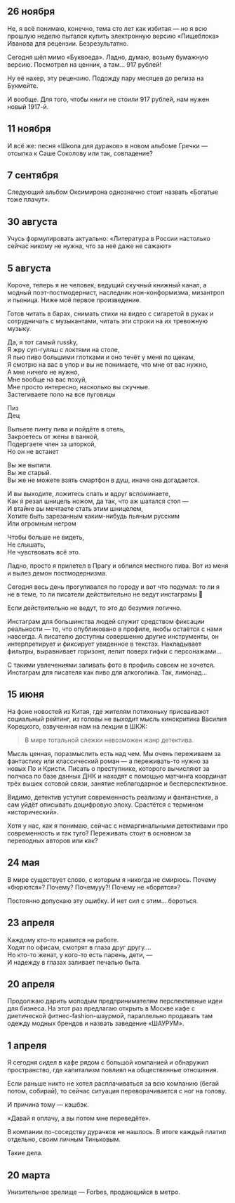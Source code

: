 
## 26 ноября
Не, я всё понимаю, конечно, тема сто лет как избитая — но я всю прошлую неделю пытался купить электронную версию «Пищеблока» Иванова для рецензии. Безрезультатно. 

Сегодня шёл мимо «Буквоеда». Ладно, думаю, возьму бумажную версию. Посмотрел на ценник, а там… 917 рублей!

Ну её нахер, эту рецензию. Подожду пару месяцев до релиза на Букмейте.

И вообще. ​​Для того, чтобы книги не стоили 917 рублей, нам нужен новый 1917-й.

## 11 ноября
И всё же: песня «Школа для дураков» в новом альбоме Гречки — отсылка к Саше Соколову или так, совпадение?

## 7 сентября
Следующий альбом Оксимирона однозначно стоит назвать «Богатые тоже плачут».

## 30 августа
Учусь формулировать актуально: «Литература в России настолько сейчас никому не нужна, что за неё даже не сажают»

## 5 августа
Короче, теперь я не человек, ведущий скучный книжный канал, а модный поэт-постмодернист, наследник нон-конформизма, мизантроп и пьяница. Ниже моё первое произведение.

Готов читать в барах, снимать стихи на видео с сигаретой в руках и сотрудничать с музыкантами, читать эти строки на их тревожную музыку.

Да, я тот самый russky,  
Я жру суп-гуляш с локтями на столе,  
Я пью пиво большими глотками и оно течёт у меня по щекам,  
Я смотрю на вас в упор и вы не понимаете, что мне от вас нужно,  
А мне ничего не нужно,  
Мне вообще на вас похуй,  
Мне просто интересно, насколько вы скучные.  
Застегиваете поло на все пуговицы
  
Пиз  
Дец   

Выпьете пинту пива и пойдёте в отель,  
Закроетесь от жены в ванной,  
Подергаете член за шторкой,  
Но он не встанет  
  
Вы же выпили.  
Вы же старый.  
Вы же не можете взять смартфон в душ, иначе она догадается.  
  
И вы выходите, ложитесь спать и вдруг вспоминаете,  
Как я резал шницель ножом, да так, что аж шатался стол —  
И втайне вы мечтаете стать этим шницелем,  
Хотите быть зарезанным каким-нибудь пьяным русским   
Или огромным негром  
  
Чтобы больше не видеть,  
Не слышать,  
Не чувствовать всё это.  

Ладно, просто я прилетел в Прагу и обпился местного пива. Вот из меня и вылез демон постмодернизма.

Сегодня весь день прогуливался по городу и вот что подумал: то ли я не в теме, то ли писатели действительно не ведут инстаграмы 🤔

Если действительно не ведут, то это до безумия логично.

Инстаграм для большинства людей служит средством фиксации реальности — то, что опубликовано в профиле, якобы остаётся с нами навсегда. А писателю доступны совершенно другие инструменты, он интерпретирует и фиксирует увиденное в текстах. Накладывает фильтры, выравнивает горизонт, лепит поверх гифки с персонажами...

С такими увлечениями заливать фото в профиль совсем не хочется. Инстаграм для писателя как пиво для алкоголика. Так, лимонад...

## 15 июня
На фоне новостей из Китая, где жителям потихоньку присваивают социальный рейтинг, из головы не выходит мысль кинокритика Василия Корецкого, озвученная нам на лекции в ШКЖ:

> В мире тотальной слежки невозможен жанр детектива.

Мысль ценная, поразмыслить есть над чем. Мы очень переживаем за фантастику или классический роман — а переживать-то нужно за новых По и Кристи. Писать о преступнике, которого вычисляют за полчаса по базе данных ДНК и находят с помощью матчинга координат трёх вышек сотовой связи, занятие неблагодарное и бесперспективное.

Видимо, детектив уступит современность реализму и фантанстике, а сам уйдёт описывать доцифровую эпоху. Срастётся с термином «исторический».

Хотя у нас, как я понимаю, сейчас с немаргинальными детективами про современность и так туго? Переживать стоит в основном за переводных авторов или как?

## 24 мая
В мире существует слово, с которым я никогда не смирюсь. Почему «бюрются»? Почему? Почемууу?! Почему не «борятся»?

Постоянно допускаю эту ошибку. И нет сил с этим…  бороться.

## 23 апреля
Каждому кто-то нравится на работе.    
Ходят по офисам, смотрят в глаза друг другу….   
Но кто-то женат, у кого-то есть парень, дети, —    
И надежду в глазах заливает печалью быта.  

## 20 апреля
Продолжаю дарить молодым предпринимателям перспективные идеи для бизнеса. На этот раз предлагаю открыть в Москве кафе с диетической фитнес-fashion-шаурмой, параллельно продавать там одежду модных брендов и назвать заведение «ШАУРУМ».

## 1 апреля
Я сегодня сидел в кафе рядом с большой компанией и обнаружил пространство, где капитализм повлиял на общественные отношения.

Если раньше никто не хотел расплачиваться за всю компанию (бегай потом, собирай), то сейчас ситуация переворачивается с ног на голову.

И причина тому — кэшбэк. 

«Давай я оплачу, а вы потом мне переведёте».

В компании по-соседству дурачков не нашлось. В итоге каждый платил отдельно, своим личным Тиньковым.

Такие дела.

## 20 марта
Унизительное зрелище — Forbes, продающийся в метро.